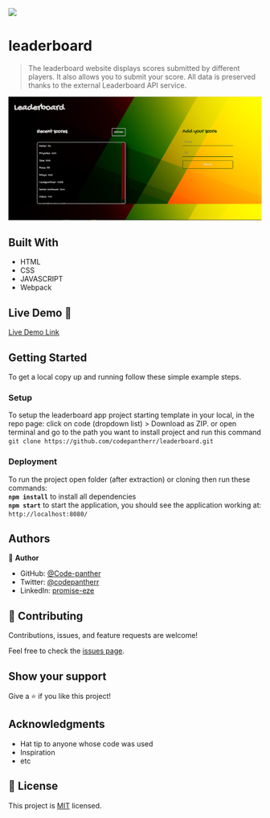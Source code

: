 ![](https://img.shields.io/badge/Microverse-blueviolet)

# leaderboard
> The leaderboard website displays scores submitted by different players. It also allows you to submit your score. All data is preserved thanks to the external Leaderboard API service.

![Leaderboard app](leaderboard.PNG)


## Built With

- HTML
- CSS
- JAVASCRIPT
- Webpack

## Live Demo 🔗

[Live Demo Link](https://codepantherr.github.io/leaderboard/dist/)


## Getting Started
To get a local copy up and running follow these simple example steps.


### Setup

To setup the leaderboard app project starting template in your local, in the repo page:
click on code (dropdown list) > Download as ZIP.
or open terminal and go to the path you want to install project and run this command <br>
`git clone https://github.com/codepantherr/leaderboard.git`

### Deployment

To run the project open folder (after extraction) or cloning then run these commands: <br>
**`npm install`** to install all dependencies <br>
**`npm start`** to start the application, you should see the application working at: `http://localhost:8080/`



## Authors

👤 **Author**

- GitHub: [@Code-panther](https://github.com/Code-panther)
- Twitter: [@codepantherr](https://twitter.com/codepantherr)
- LinkedIn: [promise-eze](https://linkedin.com/in/promise-eze)

## 🤝 Contributing

Contributions, issues, and feature requests are welcome!

Feel free to check the [issues page](../../issues/).

## Show your support

Give a ⭐️ if you like this project!

## Acknowledgments

- Hat tip to anyone whose code was used
- Inspiration
- etc

## 📝 License

This project is [MIT](./MIT.md) licensed.
